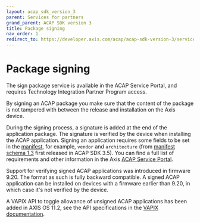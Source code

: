 ```yaml
---
layout: acap_sdk_version_3
parent: Services for partners
grand_parent: ACAP SDK version 3
title: Package signing
nav_order: 1
redirect_to: https://developer.axis.com/acap/acap-sdk-version-3/services-for-partners/package-signing
---
```

# Package signing

The sign package service is available in the ACAP Service Portal, and requires Technology Integration Partner Program access.

By signing an ACAP package you make sure that the content of the package is not tampered with between the release and installation on the Axis device.

During the signing process, a signature is added at the end of the application package. The signature is verified by the device when installing the ACAP application. Signing an application requires some fields to be set in the [manifest](../develop-applications/application-project-structure#manifest-file-content), for example, `vendor` and `architecture` (from [manifest schema 1.3](../../develop/manifest-schemas/) first released in ACAP SDK 3.5). You can find a full list of requirements
and other information in the Axis [ACAP Service Portal](../services-for-partners/acap-service-portal-for-administrators.md).

Support for verifying signed ACAP applications was introduced in firmware 9.20. The format as such is fully backward compatible. A signed ACAP application can be installed on devices with a firmware earlier than 9.20, in which case it's not verified by the
device.

A VAPIX API to toggle allowance of unsigned ACAP applications has been added in AXIS OS 11.2, see the API specifications in the [VAPIX documentation](https://www.axis.com/vapix-library/subjects/t10102231/section/t10036126/display?section=t10036126-t10185050).
